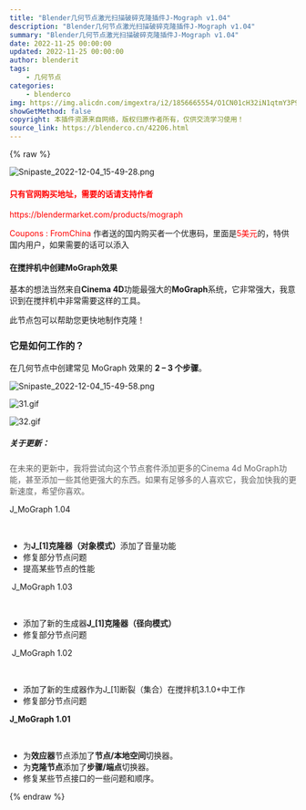 ```yaml
---
title: "Blender几何节点激光扫描破碎克隆插件J-Mograph v1.04"
description: "Blender几何节点激光扫描破碎克隆插件J-Mograph v1.04"
summary: "Blender几何节点激光扫描破碎克隆插件J-Mograph v1.04"
date: 2022-11-25 00:00:00
updated: 2022-11-25 00:00:00
author: blenderit
tags: 
    - 几何节点
categories:
    - blenderco
img: https://img.alicdn.com/imgextra/i2/1856665554/O1CN01cH32iN1qtmY3P9UdF_!!1856665554.png
showGetMethod: false
copyright: 本插件资源来自网络，版权归原作者所有，仅供交流学习使用！
source_link: https://blenderco.cn/42206.html
---
```


{% raw %}
<p><img src="https://img.alicdn.com/imgextra/i2/1856665554/O1CN01cH32iN1qtmY3P9UdF_!!1856665554.png" alt="Snipaste_2022-12-04_15-49-28.png"></p><h4><span style="color: #ff0000;">只有官网购买地址，需要的话请支持作者</span></h4><p><span style="color: #ff0000;">https://blendermarket.com/products/mograph</span></p><p><span style="color: #ff0000;">Coupons : FromChina</span> 作者送的国内购买者一个优惠码，里面是<span style="color: #ff0000;">5美元</span>的，特供国内用户，如果需要的话可以添入</p><h4>在搅拌机中创建MoGraph效果</h4><p>基本的想法当然来自<b>Cinema 4D</b>功能最强大的<b>MoGraph</b>系统，它非常强大，我意识到在搅拌机中非常需要这样的工具。</p><p>此节点包可以帮助您更快地制作克隆！</p><h3>它是如何工作的？</h3><p>在几何节点中创建常见 MoGraph 效果的 <b>2 – 3 个步骤</b><b></b>。</p><p><img src="https://img.alicdn.com/imgextra/i2/1856665554/O1CN010fsjLt1qtmY53NJv1_!!1856665554.png" alt="Snipaste_2022-12-04_15-49-58.png"></p><p><img src="https://img.alicdn.com/imgextra/i3/1856665554/O1CN01GtNQra1qtmY2NTiYO_!!1856665554.gif" alt="31.gif"></p><p><img src="https://img.alicdn.com/imgextra/i2/1856665554/O1CN01Qmtaex1qtmXym7pXj_!!1856665554.gif" alt="32.gif"></p><div>
<div>
<h5>关于更新：</h5>
</div>
<div><span style="color: #636363;">在未来的更新中，我将尝试向这个节点套件添加更多的Cinema 4d MoGraph功能，甚至添加一些其他更强大的东西。如果有足够多的人喜欢它，我会加快我的更新速度，希望你喜欢。</span></div>
<div>
<div>
<p>J_MoGraph 1.04</p>
</div>
<p> </p>
<ul>
<li>为<b>J_[1]克隆器（对象模式）</b>添加了音量功能</li>
<li>修复部分节点问题</li>
<li>提高某些节点的性能</li>
</ul>
</div>
<div>
<div>
<p> J_MoGraph 1.03</p>
</div>
<p> </p>
<ul>
<li>添加了新的生成器<b>J_[1]克隆器（径向模式）</b></li>
<li>修复部分节点问题</li>
</ul>
</div>
<div>
<p> J_MoGraph 1.02</p>
</div>
<p> </p>
<ul>
<li>添加了新的生成器作为J_[1]断裂（集合）在搅拌机3.1.0+中工作</li>
<li>修复部分节点问题</li>
</ul>
<p><b>J_MoGraph 1.01</b></p>
</div><p> </p><ul>
<li>为<b>效应器</b>节点添加了<b>节点/本地空间</b>切换器。</li>
<li>为<b>克隆节点</b>添加了<b>步骤/端点</b>切换器。</li>
<li>修复某些节点接口的一些问题和顺序。</li>
</ul>
<div style="display: none">blenderco</div>
{% endraw %}